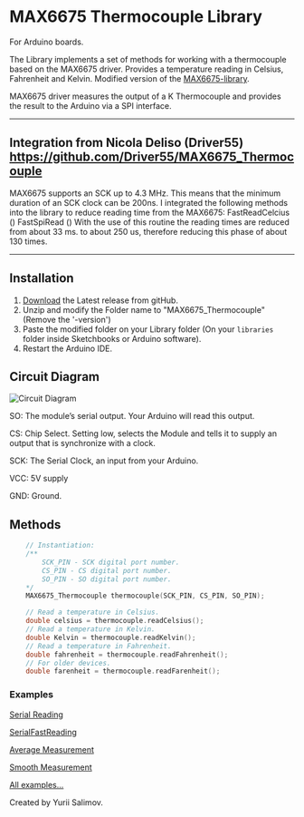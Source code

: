 # MAX6675 Thermocouple Library

For Arduino boards.

The Library implements a set of methods for working with a thermocouple based on the MAX6675 driver.
Provides a temperature reading in Celsius, Fahrenheit and Kelvin.
Modified version of the [MAX6675-library](https://github.com/adafruit/MAX6675-library).

MAX6675 driver measures the output of a K Thermocouple and provides the result to the Arduino via a SPI interface.
**********************************************************************************************************
## Integration from Nicola Deliso (Driver55) https://github.com/Driver55/MAX6675_Thermocouple
MAX6675 supports an SCK up to 4.3 MHz. This means that the minimum duration of an SCK clock can be 200ns.
I integrated the following methods into the library to reduce reading time from the MAX6675:
FastReadCelcius ()
FastSpiRead ()
With the use of this routine the reading times are reduced from about 33 ms. to about 250 us,
therefore reducing this phase of about 130 times.
**********************************************************************************************************

## Installation

1. [Download](https://github.com/YuriiSalimov/MAX6675_Thermocouple/releases) the Latest release from gitHub.
2. Unzip and modify the Folder name to "MAX6675_Thermocouple" (Remove the '-version')
3. Paste the modified folder on your Library folder (On your `libraries` folder inside Sketchbooks or Arduino software).
4. Restart the Arduino IDE.

## Circuit Diagram

![Circuit Diagram](CircuitDiagram.png)

SO: The module’s serial output. Your Arduino will read this output.

CS: Chip Select. Setting low, selects the Module and tells it to supply an output that is synchronize with a clock.

SCK: The Serial Clock, an input from your Arduino.

VCC: 5V supply

GND: Ground.

## Methods

```cpp
    // Instantiation:
    /**
        SCK_PIN - SCK digital port number.
        CS_PIN - CS digital port number.
        SO_PIN - SO digital port number.
    */
    MAX6675_Thermocouple thermocouple(SCK_PIN, CS_PIN, SO_PIN);

    // Read a temperature in Celsius.
    double celsius = thermocouple.readCelsius();
    // Read a temperature in Kelvin.
    double Kelvin = thermocouple.readKelvin();
    // Read a temperature in Fahrenheit.
    double fahrenheit = thermocouple.readFahrenheit();
    // For older devices.
    double farenheit = thermocouple.readFarenheit();
```

### Examples

[Serial Reading](/examples/SerialReading/SerialReading.ino)

[SerialFastReading](/examples/SerialReading/SerialFastReading.ino)

[Average Measurement](/examples/AverageMeasurement/AverageMeasurement.ino)

[Smooth Measurement](/examples/SmoothMeasurement/SmoothMeasurement.ino)

[All examples...](/examples)

Created by Yurii Salimov.
